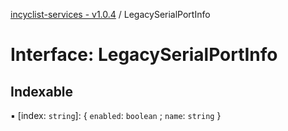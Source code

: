[incyclist-services - v1.0.4](../README.md) / LegacySerialPortInfo

# Interface: LegacySerialPortInfo

## Indexable

▪ [index: `string`]: { `enabled`: `boolean` ; `name`: `string`  }
